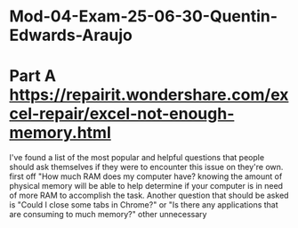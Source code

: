 # Mod-04-Exam-25-06-30-Quentin-Edwards-Araujo

# Part A   https://repairit.wondershare.com/excel-repair/excel-not-enough-memory.html

I've found a list of the most popular and helpful questions that people should ask themselves if they were to encounter this issue on they're own. first off "How much RAM does my computer have? knowing the amount of physical memory will be able to help determine if your computer is in need of more RAM to accomplish the task. Another question that should be asked is "Could I close some tabs in Chrome?" or "Is there any applications that are consuming to much memory?" other unnecessary 
